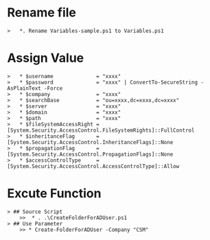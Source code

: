 
# Rename file
	>	*. Rename Variables-sample.ps1 to Variables.ps1
# Assign Value
	>	* $username              = "xxxx"
	>	* $password              = "xxxx" | ConvertTo-SecureString -AsPlainText -Force
	>	* $company               = "xxxx" 
	>	* $searchBase            = "ou=xxxx,dc=xxxx,dc=xxxx"
	>	* $server                = "xxxx"
	>	* $domain                = "xxxx"
	>	* $path                  = "xxxx"
	>	* $fileSystemAccessRight = [System.Security.AccessControl.FileSystemRights]::FullControl
	>	* $inheritanceFlag       = [System.Security.AccessControl.InheritanceFlags]::None
	>	* $propagationFlag       = [System.Security.AccessControl.PropagationFlags]::None
	>	* $accessControlType     = [System.Security.AccessControl.AccessControlType]::Allow
# Excute Function
	> ## Source Script
		>>	* . .\CreateFolderForADUser.ps1
	> ## Use Parameter
		>> * Create-FolderForADUser -Company "CSM"